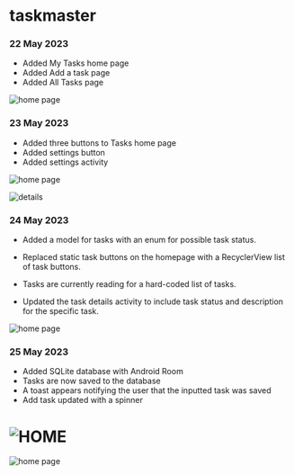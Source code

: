 # taskmaster

### 22 May 2023

* Added My Tasks home page
* Added Add a task page
* Added All Tasks page


![home page](./screenshots/home%20page%20.png)

### 23 May 2023

* Added three buttons to Tasks home page
* Added settings button
* Added settings activity

![home page](./screenshots/5-23%20home%20page.png)

![details](./screenshots/5-23%20task%20details.png)

### 24 May 2023

* Added a model for tasks with an enum for possible task status.
* Replaced static task buttons on the homepage with a RecyclerView list of task buttons.
* Tasks are currently reading for a hard-coded list of tasks.

* Updated the task details activity to include task status and description for the specific task.


![home page](./screenshots/lab%2028%20.png)

### 25 May 2023

* Added SQLite database with Android Room
* Tasks are now saved to the database
* A toast appears notifying the user that the inputted task was saved
* Add task updated with a spinner 

![HOME](./screenshots/LAB%2029.png)
=======
![home page](./screenshots/lab%2028%20.png)

